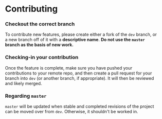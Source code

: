 # Contributing

### Checkout the correct branch
To contribute new features, please create either a fork of the `dev` branch, or a new branch off of it with a **descriptive name**.
**Do not use the `master` branch as the basis of new work.**

### Checking-in your contribution
Once the feature is complete, make sure you have pushed your contributions to your remote repo, and then create a pull request for your branch into `dev` (or another branch, if appropriate). It will then be reviewed and likely merged.

### Regarding `master`
`master` will be updated when stable and completed revisions of the project can be moved over from `dev`. Otherwise, it shouldn't be worked in.
